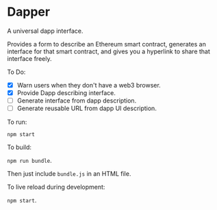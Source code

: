 # Dapper

A universal dapp interface.

Provides a form to describe an Ethereum smart contract, generates an interface for that smart contract, and gives you a hyperlink to share that interface freely.

To Do:
- [x] Warn users when they don't have a web3 browser.
- [x] Provide Dapp describing interface.
- [ ] Generate interface from dapp description.
- [ ] Generate reusable URL from dapp UI description.

To run:

`npm start`

To build:

`npm run bundle`.

Then just include `bundle.js` in an HTML file.

To live reload during development:

`npm start`.
